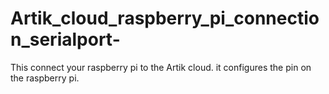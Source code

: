 # Artik_cloud_raspberry_pi_connection_serialport-
This connect  your raspberry pi to the Artik cloud. it configures the pin on the raspberry pi.
